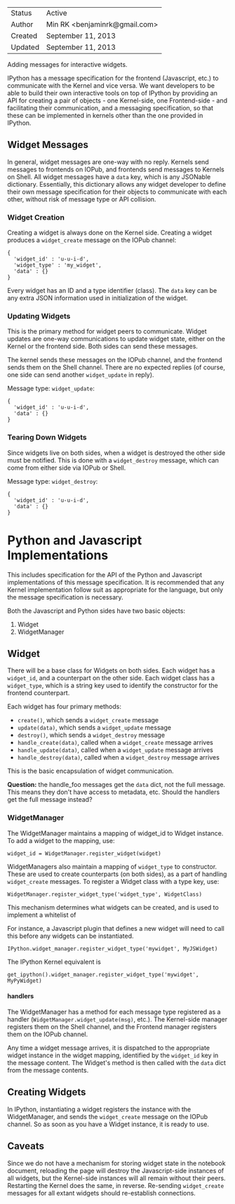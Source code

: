 <table>
<tr><td> Status </td><td> Active </td></tr>
<tr><td> Author </td><td> Min RK &lt;benjaminrk@gmail.com&gt;</td></tr>
<tr><td> Created </td><td> September 11, 2013</td></tr>
<tr><td> Updated </td><td> September 11, 2013</td></tr>
</table>

Adding messages for interactive widgets.

IPython has a message specification for the frontend (Javascript, etc.)
to communicate with the Kernel and vice versa.
We want developers to be able to build their own interactive tools on top of IPython
by providing an API for creating a pair of objects - one Kernel-side, one Frontend-side -
and facilitating their communication, and a messaging specification, so that these can be implemented in kernels other than the one provided in IPython.

## Widget Messages

In general, widget messages are one-way with no reply.
Kernels send messages to frontends on IOPub, and frontends send messages to Kernels on Shell.
All widget messages have a `data` key, which is any JSONable dictionary.
Essentially, this dictionary allows any widget developer to define their own message specification
for their objects to communicate with each other, without risk of message type or API collision.

### Widget Creation

Creating a widget is always done on the Kernel side.
Creating a widget produces a `widget_create` message on the IOPub channel:

    {
      'widget_id' : 'u-u-i-d',
      'widget_type' : 'my_widget',
      'data' : {}
    }

Every widget has an ID and a type identifier (class).
The `data` key can be any extra JSON information used in initialization of the widget.

### Updating Widgets

This is the primary method for widget peers to communicate.
Widget updates are one-way communications to update widget state, either
on the Kernel or the frontend side. Both sides can send these messages.

The kernel sends these messages on the IOPub channel, and the frontend sends them on the Shell channel.
There are no expected replies (of course, one side can send another `widget_update` in reply).

Message type: `widget_update`:

    {
      'widget_id' : 'u-u-i-d',
      'data' : {}
    }

### Tearing Down Widgets

Since widgets live on both sides, when a widget is destroyed the other side must be notified.
This is done with a `widget_destroy` message,
which can come from either side via IOPub or Shell.

Message type: `widget_destroy`:

    {
      'widget_id' : 'u-u-i-d',
      'data' : {}
    }

# Python and Javascript Implementations

This includes specification for the API of the Python and Javascript implementations of this message specification.
It is recommended that any Kernel implementation follow suit as appropriate for the language,
but only the message specification is necessary.

Both the Javascript and Python sides have two basic objects:

1. Widget
2. WidgetManager

## Widget

There will be a base class for Widgets on both sides.
Each widget has a `widget_id`, and a counterpart on the other side.
Each widget class has a `widget_type`,
which is a string key used to identify the constructor for the frontend counterpart.

Each widget has four primary methods:

- `create()`, which sends a `widget_create` message
- `update(data)`, which sends a `widget_update` message
- `destroy()`, which sends a `widget_destroy` message
- `handle_create(data)`, called when a `widget_create` message arrives
- `handle_update(data)`, called when a `widget_update` message arrives
- `handle_destroy(data)`, called when a `widget_destroy` message arrives

This is the basic encapsulation of widget communication.

**Question:** the handle_foo messages get the `data` dict, not the full message.
This means they don't have access to metadata, etc.  Should the handlers get the full message instead?

### WidgetManager

The WidgetManager maintains a mapping of widget_id to Widget instance.
To add a widget to the mapping, use:

    widget_id = WidgetManager.register_widget(widget)

WidgetManagers also maintain a mapping of `widget_type` to constructor.
These are used to create counterparts (on both sides),
as a part of handling `widget_create` messages.
To register a Widget class with a type key, use:

    WidgetManager.register_widget_type('widget_type', WidgetClass)

This mechanism determines what widgets can be created,
and is used to implement a whitelist of 

For instance, a Javascript plugin that defines a new widget will need to call this before
any widgets can be instantiated.

    IPython.widget_manager.register_widget_type('mywidget', MyJSWidget)

The IPython Kernel equivalent is

    get_ipython().widget_manager.register_widget_type('mywidget', MyPyWidget)

#### handlers

The WidgetManager has a method for each message type registered as a handler
(`WidgetManager.widget_update(msg)`, etc.).
The Kernel-side manager registers them on the Shell channel,
and the Frontend manager registers them on the IOPub channel.

Any time a widget message arrives, it is dispatched to the appropriate widget instance
in the widget mapping, identified by the `widget_id` key in the message content.
The Widget's method is then called with the `data` dict from the message contents.


## Creating Widgets

In IPython, instantiating a widget registers the instance with the WidgetManager,
and sends the `widget_create` message on the IOPub channel.
So as soon as you have a Widget instance, it is ready to use.

## Caveats

Since we do not have a mechanism for storing widget state in the notebook document,
reloading the page will destroy the Javascript-side instances of all widgets,
but the Kernel-side instances will all remain without their peers.
Restarting the Kernel does the same, in reverse.
Re-sending `widget_create` messages for all extant widgets should re-establish connections.
